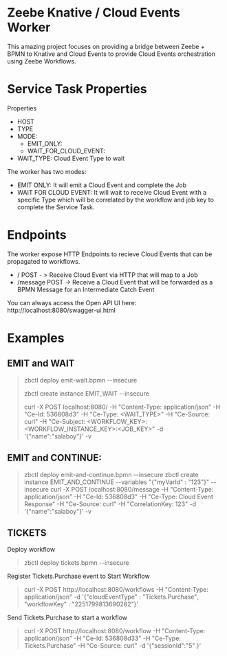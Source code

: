 # Zeebe Knative / Cloud Events Worker

This amazing project focuses on providing a bridge between Zeebe + BPMN to Knative and Cloud Events to provide Cloud Events orchestration using Zeebe Workflows. 



# Service Task Properties

Properties
- HOST
- TYPE
- MODE: 
  - EMIT_ONLY: 
  - WAIT_FOR_CLOUD_EVENT: 
- WAIT_TYPE: Cloud Event Type to wait 

The worker has two modes:
- EMIT ONLY: It will emit a Cloud Event and complete the Job
- WAIT FOR CLOUD EVENT: It will wait to receive Cloud Event with a specific Type which will be correlated by the workflow and job key to complete the Service Task. 
 

# Endpoints

The worker expose HTTP Endpoints to recieve Cloud Events that can be propagated to workflows. 

- / POST - > Receive Cloud Event via HTTP that will map to a Job
- /message POST -> Receive a Cloud Event that will be forwarded as a BPMN Message for an Intermediate Catch Event 


You can always access the Open API UI here: http://localhost:8080/swagger-ui.html


# Examples

## EMIT and WAIT

> zbctl deploy emit-wait.bpmn --insecure
>
> zbctl create instance EMIT_WAIT  --insecure
>
> curl -X POST localhost:8080/ -H "Content-Type: application/json" -H "Ce-Id: 536808d3" -H "Ce-Type: <WAIT_TYPE>" -H "Ce-Source: curl" -H "Ce-Subject: <WORKFLOW_KEY>:<WORKFLOW_INSTANCE_KEY>:<JOB_KEY>"  -d '{"name":"salaboy"}'  -v
>

## EMIT and CONTINUE:
> zbctl deploy emit-and-continue.bpmn --insecure
> zbctl create instance EMIT_AND_CONTINUE --variables "{\"myVarId\" : \"123\"}" --insecure
>  curl -X POST localhost:8080/message -H "Content-Type: application/json" -H "Ce-Id: 536808d3" -H "Ce-Type: Cloud Event Response" -H "Ce-Source: curl" -H "CorrelationKey: 123" -d '{"name":"salaboy"}'  -v 


## TICKETS
Deploy workflow
> zbctl deploy tickets.bpmn --insecure

Register Tickets.Purchase event to Start Workflow
> curl -X POST http://localhost:8080/workflows -H "Content-Type: application/json" -d '{"cloudEventType" : "Tickets.Purchase", "workflowKey" : "2251799813690282"}'

Send Tickets.Purchase to start a workflow
> curl -X POST http://localhost:8080/workflow -H "Content-Type: application/json" -H "Ce-Id: 536808d33" -H "Ce-Type: Tickets.Purchase" -H "Ce-Source: curl" -d '{"sessionId":"5" }'
             

